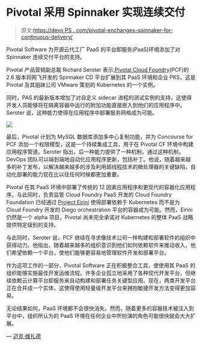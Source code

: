 # Pivotal 采用 Spinnaker 实现连续交付

> 原文:[https://devo PS . com/pivotal-enchanges-spinnaker-for-continuous-delivery/](https://devops.com/pivotal-embraces-spinnaker-for-continous-delivery/)

Pivotal Software 为开源云代工厂 PaaS 的平台即服务(PaaS)环境添加了对 Spinnaker 连续交付平台的支持。

Pivotal 产品营销副总裁 Richard Seroter 表示,[Pivotal Cloud Foundry](https://content.pivotal.io/blog/pivotal-cloud-foundry-2-6-now-ga-offers-more-ways-to-build-run-and-wire-your-apps)(PCF)的 2.6 版本将网飞开发的 Spinnaker CD 平台扩展到其 PaaS 环境和企业 PKS，这是 Pivotal 及其姐妹公司 VMware 策划的 Kubernetes 的一个实例。

同时，PAS 的最新版本增加了对自定义 sidecar 进程的测试实例的支持，这使得开发人员能够将在隔离容器中运行的附加功能直接嵌入到他们的应用程序中。Seroter 说，这种能力使得在应用程序中部署服务网格成为可能。

![](../Images/d94d79538641488444e4e2b87aceec1b.png)

最后，Pivotal 计划为 MySQL 数据库添加多中心复制功能，并为 Concourse for PCF 添加一个权限模型，这是一个持续集成工具，用于在 Pivotal CF 环境中构建应用程序管道。Seroter 指出，后一种能力提供了一种机制，通过这种机制，DevOps 团队可以端到端地自动化应用程序更新，包括补丁。他说，随着越来越多的补丁发布，以解决越来越多的涉及利用超线程技术的微处理器的关键缺陷，自动化部署的能力现在比以往任何时候都更加重要。

Pivotal 在其 PaaS 环境中部署了传统的 12 因素应用程序和更现代的容器化应用程序。与此同时，负责监管 Cloud Foundry PaaS 开发的 Cloud Foundry Foundation 已经通过 [Project Eirini](https://www.cloudfoundry.org/project-eirini/) 使得部署依赖于 Kubernetes 而不是为 Cloud Foundry 开发的 Diego orchestration 平台的容器成为可能。然而，Eirini 仍然是一个 alpha 项目，Pivotal 尚未完全承诺对 Kubernetes 的整体 PaaS 战略提供特定级别的支持。

与此同时，Seroter 说，PCF 继续在寻求像技术公司一样构建和部署软件的组织中获得动力。他指出，随着越来越多的组织意识到他们如何依赖软件来推动收入，他们希望依赖一个平台，使他们能够更容易地管理软件开发和部署平台。

作为这项工作的一部分，Pivotal Software 正在积极整合工具，使使用其 PaaS 的组织能够实施最佳开发运维流程。许多企业孤立地采用了各种现代开发平台，但继续依赖云计算平台即服务来自动构建和部署任务关键型应用。现在，两类开发平台正在合并成一个实体，这使得使用轻量级开发平台来拥抱敏捷开发方法变得更加容易。

无论结果如何，PaaS 环境都不会很快消失。然而，随着更多的容器技术被注入到平台中，组织所认为的 PaaS 环境在任何企业中所扮演的角色可能很快就会大大扩展。

— [迈克·维扎德](https://devops.com/author/mike-vizard/)